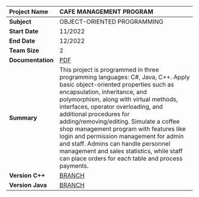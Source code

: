 ﻿|Project Name|CAFE MANAGEMENT PROGRAM|
| :---------------- | :--------|
| **Subject**       |OBJECT-ORIENTED PROGRAMMING|
| **Start Date**    |11/2022|
| **End Date**      |12/2022|
| **Team Size**     |2|
| **Documentation**|[PDF](https://drive.google.com/file/d/1-MTIeETXcTGapRwgs1kJHxr2TicF5j9b/view?usp=sharing)|
| **Summary**       |This project is programmed in three programming languages: C#, Java, C++. Apply basic object-oriented properties such as encapsulation, inheritance, and polymorphism, along with virtual methods, interfaces, operator overloading, and additional procedures for adding/removing/editing. Simulate a coffee shop management program with features like login and permission management for admin and staff. Admins can handle personnel management and sales statistics, while staff can place orders for each table and process payments.|
| **Version C++**    |[BRANCH](https://github.com/kaytervn/Cafe-Management-Program/tree/QuanLyQuanCaPhe_Cpp)|
| **Version Java**   |[BRANCH](https://github.com/kaytervn/Cafe-Management-Program/tree/QuanLyQuanCaPhe_Java)|